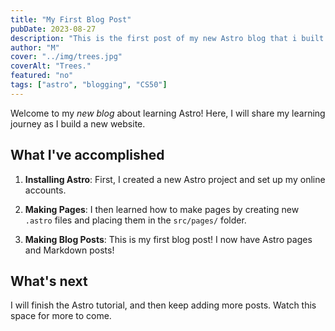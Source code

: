 ```yaml
---
title: "My First Blog Post"
pubDate: 2023-08-27
description: "This is the first post of my new Astro blog that i built for my CS50 final project."
author: "M"
cover: "../img/trees.jpg"
coverAlt: "Trees."
featured: "no"
tags: ["astro", "blogging", "CS50"]
---
```

Welcome to my _new blog_ about learning Astro! Here, I will share my learning journey as I build a new website.

## What I've accomplished

1. **Installing Astro**: First, I created a new Astro project and set up my online accounts.

2. **Making Pages**: I then learned how to make pages by creating new `.astro` files and placing them in the `src/pages/` folder.

3. **Making Blog Posts**: This is my first blog post! I now have Astro pages and Markdown posts!

## What's next

I will finish the Astro tutorial, and then keep adding more posts. Watch this space for more to come.